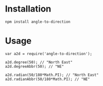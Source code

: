 # Installation
```
npm install angle-to-direction
```

# Usage
```
var a2d = require('angle-to-direction');

a2d.degree(50); // "North East"
a2d.degreeAbbr(50); // "NE"

a2d.radian(50/180*Math.PI); // "North East"
a2d.radianAbbr(50/180*Math.PI); // "NE"
```
